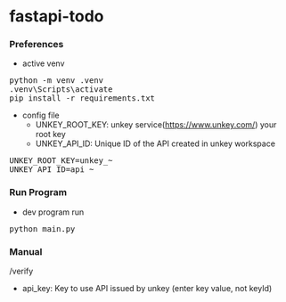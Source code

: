 # fastapi-todo

### Preferences

- active venv

<pre>
python -m venv .venv
.venv\Scripts\activate
pip install -r requirements.txt
</pre>

- config file
    - UNKEY_ROOT_KEY: unkey service(https://www.unkey.com/) your root key
    - UNKEY_API_ID: Unique ID of the API created in unkey workspace

<pre>
UNKEY_ROOT_KEY=unkey_~
UNKEY_API_ID=api_~
</pre>


### Run Program
- dev program run
<pre>
python main.py
</pre>

### Manual
/verify
- api_key: Key to use API issued by unkey (enter key value, not keyId)
